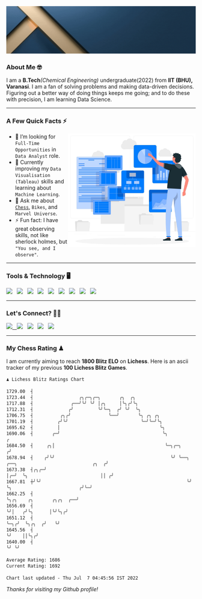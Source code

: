   <img src= "https://github.com/Laxman-Lakhan/Laxman-Lakhan/blob/master/Assets/Header.gif">

### About Me 🤓

I am a **B.Tech**_(Chemical Engineering)_ undergraduate(2022) from **IIT (BHU), Varanasi**. I am a fan of solving problems and making data-driven decisions. Figuring out a better way of doing things keeps me going; and to do these with precision, I am learning Data Science.

---

### A Few Quick Facts ⚡️
<img align="right" alt="Coding" width="340" src="https://github.com/Laxman-Lakhan/Laxman-Lakhan/blob/master/Assets/Data_Vector.jpg">   

- 🤝 I’m looking for `Full-Time Opportunities` in `Data Analyst` role.
- 📖 Currently improving my `Data Visualisation (Tableau)` skills and learning about `Machine Learning`.
- 💬 Ask me about [`Chess`](https://lichess.org/@/YourKingIsInDanger), `Bikes`, and `Marvel Universe`.
- ⚡️ Fun fact: I have great observing skills, not like sherlock holmes, but `"You see, and I observe"`.

---
### Tools & Technology 🖥

<img src="https://img.shields.io/badge/Python-white?logo=Python&logoColor=ColorName&style=ShieldStyle" /> &nbsp;
<img src="https://img.shields.io/badge/MySQL-white?logo=MySQL&logoColor=ColorName&style=ShieldStyle" /> &nbsp;
<img src="https://img.shields.io/badge/Tableau-white?logo=Tableau&logoColor=ColorName&style=ShieldStyle" /> &nbsp;
<img src="https://img.shields.io/badge/Advance Excel-white?logo=Microsoft+Excel&logoColor=196F3D&style=ShieldStyle" /> &nbsp;
<img src="https://img.shields.io/badge/Google Analytics-white?logo=Google+Analytics&logoColor=ColorName&style=ShieldStyle" /> &nbsp;
<img src="https://img.shields.io/badge/Jupyter-white?logo=Jupyter&logoColor=ColorName&style=ShieldStyle" /> &nbsp;
<img src="https://img.shields.io/badge/pandas-white?logo=Pandas&logoColor=000080&style=ShieldStyle" /> &nbsp;
<img src="https://img.shields.io/badge/numpy-white?logo=Numpy&logoColor=85C1E9&style=ShieldStyle" /> &nbsp;
<img src="https://img.shields.io/badge/scikit learn-white?logo=Scikit+Learn&logoColor=ColorName&style=ShieldStyle" /> &nbsp;



---

### Let's Connect? 🫳🏻

<a href="mailto:laxmansingh.lakhan@gmail.com"> <img src="https://img.icons8.com/fluent/48/000000/gmail.png" width="3.5%"/> &nbsp;
[<img src="https://img.icons8.com/color/48/000000/linkedin.png" width="3.5%"/>](https://www.linkedin.com/in/laxman-lakhan/)  &nbsp;
[<img src="https://img.icons8.com/fluent/48/000000/facebook-new.png" width="3.5%"/>](https://www.facebook.com/s.laxmanlakhan/)  &nbsp;
[<img src="https://img.icons8.com/fluent/48/000000/instagram-new.png" width="3.5%"/>](https://www.instagram.com/laxman.lakhan/)  &nbsp;
[<img src="https://img.icons8.com/color/48/000000/twitter.png" width="3.5%"/>](https://twitter.com/laxman__lakhan)  &nbsp;

 ---
  
### My Chess Rating ♟
  
I am currently aiming to reach **1800 Blitz ELO** on **Lichess**. Here is an ascii tracker of my previous **100 Lichess Blitz Games**.

  ```
  ♟︎ 𝙻𝚒𝚌𝚑𝚎𝚜𝚜 𝙱𝚕𝚒𝚝𝚣 𝚁𝚊𝚝𝚒𝚗𝚐𝚜 𝙲𝚑𝚊𝚛𝚝
  
 1729.00  ┤
 1723.44  ┤                 ╭╮╭─╮╭─╮       ╭╮  ╭╮
 1717.88  ┤              ╭──╯╰╯ ╰╯ │╭╮     │╰╮╭╯╰╮
 1712.31  ┤             ╭╯         ╰╯╰─╮  ╭╯ ╰╯  ╰╮
 1706.75  ┤          ╭╮╭╯              ╰──╯       ╰╮ ╭╮ ╭╮
 1701.19  ┤         ╭╯╰╯                           ╰─╯╰─╯╰╮
 1695.62  ┤         │                                     ╰╮
 1690.06  ┤       ╭─╯                                      ╰╮                                                ╭
 1684.50  ┤     ╭╮│                                         ╰─╮╭─╮                                          ╭╯
 1678.94  ┤    ╭╯╰╯                                           ╰╯ ╰──╮  ╭──╮                            ╭╮  ╭╯
 1673.38  ┤╭╮╭─╯                                                    │╭─╯  ╰╮                           ││ ╭╯
 1667.81  ┼╯╰╯                                                      ╰╯     ╰╮                         ╭╯╰─╯
 1662.25  ┤                                                                 ╰╮╭╮    ╭╮       ╭╮╭╮  ╭──╯
 1656.69  ┤                                                                  ╰╯│   ╭╯╰╮      │╰╯╰╮╭╯
 1651.12  ┤                                                                    ╰─╮╭╯  ╰╮╭╮  ╭╯   ╰╯
 1645.56  ┤                                                                      ╰╯    ││╰╮╭╯
 1640.00  ┤                                                                            ╰╯ ╰╯ 

Average Rating: 1686
Current Rating: 1692

Chart last updated - Thu Jul  7 04:45:56 IST 2022  
  ```
  
  
*Thanks for visiting my Github profile!*
